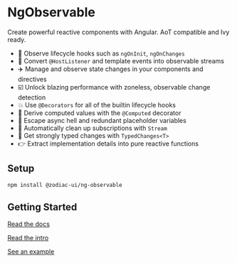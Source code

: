 # NgObservable

Create powerful reactive components with Angular. AoT compatible and Ivy ready.

-   🚀 Observe lifecycle hooks such as `ngOnInit`, `ngOnChanges`
-   🎉 Convert `@HostListener` and template events into observable streams
-   ✈️ Manage and observe state changes in your components and directives
-   ☑️ Unlock blazing performance with zoneless, observable change detection
-   💥 Use `@Decorators` for all of the builtin lifecycle hooks
-   🍷 Derive computed values with the `@Computed` decorator
-   🚫 Escape async hell and redundant placeholder variables
-   🚮 Automatically clean up subscriptions with `Stream`
-   🎈 Get strongly typed changes with `TypedChanges<T>`
-   👉 Extract implementation details into pure reactive functions

## Setup

```bash
npm install @zodiac-ui/ng-observable
```

## Getting Started

[Read the docs](https://zodiac.repl.to/guide/ng-observable)

[Read the intro](https://dev.to/michaelmuscat/create-observable-angular-components-with-ngobservable-2424)

[See an example](https://zodiac.repl.to/guide/ng-observable#example)
